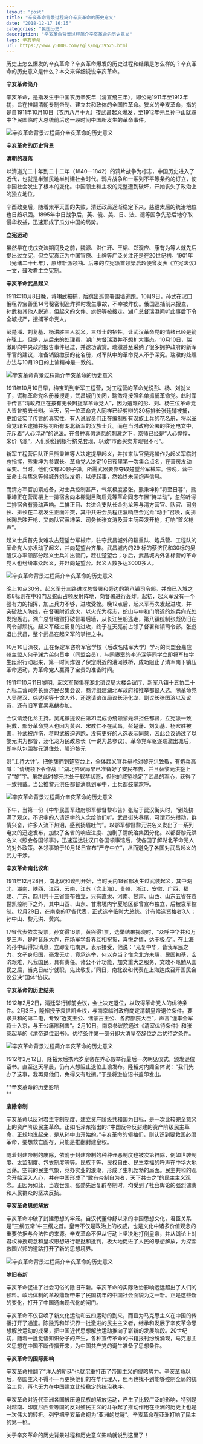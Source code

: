 ```yaml
---
layout: "post"
title: "辛亥革命背景过程简介辛亥革命的历史意义"
date: "2018-12-17 16:15"
categories: "民国历史"
description: "辛亥革命背景过程简介辛亥革命的历史意义"
tags: 辛亥革命
url: https://www.y5000.com/zgls/mg/39525.html
---
```






历史上怎么爆发的辛亥革命？辛亥革命爆发的历史过程和结果是怎么样的？辛亥革命的历史意义是什么？本文来详细说说辛亥革命。

 **辛亥革命简介**

辛亥革命，是指发生于中国农历辛亥年（清宣统三年），即公元1911年至1912年初，旨在推翻清朝专制帝制、建立共和政体的全国性革命。狭义的辛亥革命，指的是自1911年10月10日（农历八月十九）夜武昌起义爆发，至1912年元旦孙中山就职中华民国临时大总统前后这一段时间中国所发生的革命事件。

![辛亥革命背景过程简介辛亥革命的历史意义](https://img.y5000.com/uploads/allimg/190102/ee8c3d4131a60e723d8bdfb29d9812d6.png)

 **辛亥革命的历史背景**

 **清朝的衰落**  

以清道光二十年到二十二年（1840—1842）的鸦片战争为标志，中国历史进入了近代，也就是半殖民地半封建社会时代。鸦片战争和一系列不平等条约的订立，使中国社会发生了根本的变化。中国领土和主权的完整遭到破坏，开始丧失了政治上的独立地位。

辛酉政变后，随着太平天国的失败，清廷政局逐渐稳定下来，慈禧太后的统治地位也日趋巩固。1895年中日战争后，英、俄、美、日、法、德等国争先恐后地夺取侵华权益，迅速形成了瓜分中国的局势。

 **立宪运动**  

虽然早在戊戌变法期间及之前，魏源、洪仁玕、王韬、郑观应、康有为等人就先后提出过立宪，但立宪真正为中国官僚、士绅等广泛关注还是在20世纪初。1901年（光绪二十七年），原维新派领袖、后来的立宪派首领梁启超便曾发表《立宪法议》一文，鼓吹君主立宪制。

 **辛亥革命武昌起义**

1911年10月8日晚，蒋翊武被捕，后跳出巡警署围墙逃跑。10月9日，孙武在汉口俄租界宝善里14号秘密制造炸弹时发生事故，不幸被炸伤。俄国巡捕前来搜查，孙武和其他人脱逃，但起义的文件、旗帜等被搜走。湖广总督瑞澄闻听此事后下令全城戒严，搜捕革命党人。

彭楚潘、刘复基、杨洪胜三人就义。三烈士的牺牲，让武汉革命党的情绪已经是箭在弦上。但是，从后来的处理看，湖广总督瑞澂并不想扩大事态。10月10日，瑞澂即向中央政府报告事件经过，并邀功请赏。瑞瀓甚至采纳了很多拥护政府的新军军官的建议，准备销毁缴获的花名册，对军队中的革命党人不予深究。瑞瀓的处理办法与10月19日的上谕精神是一致的。

![辛亥革命背景过程简介辛亥革命的历史意义](https://img.y5000.com/uploads/allimg/190102/09a73eebcfab9b53c67cd56806a99c39.jpg)

1911年10月10日早，梅宝玑到新军工程营，对工程营的革命党说彭、杨、刘就义了，谎称革命党名册被搜走，武昌城门关闭，瑞澂将按照名单抓捕革命党。此时军中传言“清政府正在按有无长辫捉拿革命党人”，因为遭难的彭、刘、杨三位革命党人皆曾剪去长辫。当天，另一位革命党人同样已经剪辫的30标排长张廷辅被捕，更加证实了传言的真实性。有人说官员们正在编制所有汉族士兵的花名册，将以革命党罪名逮捕并惩罚所有湖北新军的汉族士兵。而在当时政府公署的往还电文中，充斥着“人心浮动”的说法。在各种真假消息的刺激之下，京师已经是“人心惶惶，米价飞涨”，人们纷纷到银行挤兑套现，以致“市面买卖非现银不可”。

新军工程营后队正目熊秉坤等人决定提早起义，并拉来队官吴兆麟作为起义军临时总指挥，熊秉坤为参谋长。革命党人决定10日夜里第一次集合点名，在营房发动军变。当时，他们仅有20颗子弹，所需武器要靠夺取楚望台军械库。傍晚，营中革命士兵焦急等候城外炮队发炮，以便起事，然始终未闻炮声信号。

而清方军官加紧戒备，对士兵控制甚严，气氛极度紧张。熊秉坤称“将至日暮”，熊秉坤正在营房楼上一排宿舍向本棚副目陶启元等革命同志布置“待举动”，忽然听得二排宿舍有骚动声响。二排正目、共进会支队长金兆龙等与清方营官、队官、司务长、排长在二楼发生正面冲突，其中共进会员程正瀛响应金兆龙“动手”召唤，向排长陶启胜开枪，又向队官黄坤荣、司务长张文涛及营主阮荣发开枪，打响“首义枪声”。

起义士兵首先发难攻占楚望台军械库，驻守武昌城外的辎重队、炮兵营、工程队的革命党人亦发动了起义，并向楚望台齐集。武昌城内的29
标的蔡济民和30标的吴醒汉亦率领部分起义士兵冲出营门，赶往楚望台；尔后，武昌城内外各标营的革命党人也纷纷率众起义，并赶向楚望台。起义人数多达3000多人。

![辛亥革命背景过程简介辛亥革命的历史意义](https://img.y5000.com/uploads/allimg/190102/484ecfb2032bb1dbd1095a9393c9323a.jpg)

晚上10点30分，起义军分三路进攻总督署和旁边的第八镇司令部。并命已入城之炮8标则在中和门及蛇山占领发射阵地，向督署进行轰炸。起初，起义军没有一个强有力的指挥，加上兵力不够，进攻受挫。晚12点后，起义军再次发起进攻，并突破敌人防线，在督署附近放火，以火光为标志，蛇山与中和门附近的炮兵向光处发炮轰击。湖广总督瑞瀓打破督署后墙，从长江坐船逃走，第八镇统制张彪仍旧在司令部顽抗。起义军经过反复的进攻，终于在天亮前占领了督署和镇司令部。张彪退出武昌，整个武昌在起义军的掌控之中。

10月10日深夜，正在保定军咨府军官学校（后改名陆军大学）学习的同盟会嘉应州主盟人何子渊六弟何贯中（同盟会员），与同寝室的李济深等同学立即将军校学生组织行动起来，第一时间炸毁了保定附近的漕河铁桥，成功阻止了清军南下镇压革命运动，为革命党人赢得了宝贵的准备时间。

1911年10月11日黎明，起义军聚集在湖北谘议局大楼会议厅，新军八镇十五协二十九标二营司务长蔡济民召集会议，商讨组建湖北军政府和推举都督人选。除革命党人吴醒汉、徐达明等十馀人外，还邀请谘议局议长汤化龙、副议长张囯溶以及议员，还有旧军官吴兆麟参加。

会议请汤化龙主持。吴兆麟提议由第21混成协统领黎元洪担任都督，立宪派一致拥戴，部分革命党人也因为黄兴、宋教仁不在武昌，彭楚藩、刘复基、杨宏胜被害，孙武被炸伤，蒋翊武被迫逃跑，没有更好的人选表示同意，因此会议通过了以黎元洪为都督，汤化龙为民政总长（一说为总参议）。革命党军驱逐瑞瀓出城后，即率队包围黎元洪住处，强迫黎元

洪“主持大计”。把他簇拥到楚望台上，全体起义官兵举枪对黎元洪致敬，有炮兵高喊：“请统领下令作战！”湖北咨议局早已准备好了安民布告，并且替黎元洪签上了“黎”字。虽然此时黎元洪处于软禁状态，但他的威望稳定了武昌的军心，获得了一致拥戴。当公推黎元洪任都督消息到军中，土兵都鼓掌欢呼。

![辛亥革命背景过程简介辛亥革命的历史意义](https://img.y5000.com/uploads/allimg/190102/2a30f6af31f59b3ef459bb6472d37859.jpg)

下午，当第一份《中华民国军政府鄂军都督黎布告》张贴于武汉街头时，“到处挤满了观众，不识字的人请识字的人念给他们听。武昌街头巷尾，可谓万头攒动，群情兴奋，许多人流下热泪，感到扬眉吐气”。以鄂军都督黎元洪名义发出了一系列电文的迅速发布，加快了各省的响应进度、加剧了清统治集团分化。以都督黎元洪名义《照会各国领事》，迅速送达驻汉口各国领事馆后，使各国了解湖北革命党人的对外政策。各领事馆于10月18日宣布“严守中立”，从而避免了各国对武昌起义的武力干涉。

 **辛亥革命南北议和**  

1911年12月28日，南北议和谈判开始，当时关内18省都发生过武装起义，其中湖北、湖南、陕西、江西、云南、江苏（含上海）、贵州、浙江、安徽、广西、福建、广东、四川共十三省宣布独立，只有直隶、河南、甘肃、山西、山东五省在袁世凯控制下之外，其中山西、山东、甘肃境内宁夏地区都曾宣布独立，后被袁军控制。12月29日，在南京的17省代表，正式选举临时大总统。计有候选资格者3人；孙中山、黎元洪、黄兴。

17省代表依次投票，孙文得16票，黄兴得1票，选举结果揭晓时，“众呼中华共和万岁三声，是时音乐大作，在场军学各界互相祝贺，喜悦之情，达于极点”。在上海的孙中山得知消息，立即复电南京，表示接受，他说：“光复中华，皆我军民之力，文孑身归国，毫发无功，竟承选举，何以克当？惟念北方未靖，民国初基，宏济艰难，凡我国民，具有责任。诸公不计功能，加文重大之服务，文敢不黾勉从国民之后，当克日赴宁就职，先此敬复。”同日，南北议和代表在上海达成召开国民会议公决“国体”协议。

 **辛亥革命的历史结果**

1912年2月2日，清廷举行御前会议，会上决定退位，以取得革命党人的优待条件。2月3日，隆裕授予袁世凯全权，与南京临时政府商定清朝皇帝退位条件。要求共和的第二电，专致“近支王公、诸蒙古王公、各府部院大臣”，声言“谨率全军将士入京，与王公痛陈利害”。2月10日，南京参议院通过《清室优待条件》和张謇起草的《清帝退位诏书》。优待条件第一部分即大清皇帝辞位之后优待之条件。

![辛亥革命背景过程简介辛亥革命的历史意义](https://img.y5000.com/uploads/allimg/190102/9f7959f485972d51c72ce654b2e050bc.jpg)

1912年2月12日，隆裕太后携六岁皇帝在养心殿举行最后一次朝见仪式，颁发逊位诏书。直至这天早晨，仍有人想阻止退位上谕发布。隆裕对内阁全体说：“我们先办了这事，我再见他们，免得又有耽搁。”于是将逊位诏书盖印发出。

 **辛亥革命的历史影响  
**

 **废除帝制**

辛亥革命以反对君主专制制度、建立资产阶级共和国为目标，是一次比较完全意义上的资产阶级民主革命。正如毛泽东指出的:“中国反帝反封建的资产阶级民主革命，正规地说起来，是从孙中山开始的。”辛亥革命的领袖们，则认识到要救国必须革命，要想救亡图存，只能是推翻封建皇权。

随着封建帝制的废除，依附于封建帝制的种种丑恶制度也被次第扫除，例如世袭制度、太监制度、包衣制度等等。民族平等、民权自由、民生幸福的呼声在中华大地回荡。空前的民主气象，竞办实业的浪潮，形成了生机勃勃的局面。民主共和的观念开始深入人心，并在中国形成了“敢有帝制自为者，天下共击之”的民主主义观念。正因为如此，当袁世凯、张勋先后复辟帝制时，均受到了社会舆论的强烈谴责和人民群众的坚决反抗。

 **辛亥革命思想解放**  

辛亥革命冲破了封建思想的牢笼。自汉代董仲舒以来的中国思想文化，君臣关系是“三纲五常”中三纲之首。皇帝不仅是政治上的权威，也是文化中诸多价值观念的重要依据与合法性的来源。辛亥革命不但从行动上坚决地打倒皇帝，并从舆论上对君权神授观念和皇权思想进行鞭挞和批判，极大地促进了人民的思想解放，为探索救国兴邦的道路打开了新的思想境界。

![辛亥革命背景过程简介辛亥革命的历史意义](https://img.y5000.com/uploads/allimg/190102/5d68d1e38913c9630953a9cf6a4a2e55.jpg)

 **除旧布新**

辛亥革命促进了社会习俗的除旧布新。辛亥革命的实际政治影响远远超出了人们的预料。政治体制的革故鼎新带来了民国初年的中国社会面貌为之一新。正是这些新的变化，打开了中国通向现代化的闸门。

辛亥革命不仅召唤了新文化运动和五四运动的到来，而且为马克思主义在中国的传播打开了通道。陈独秀和知识界一批激进的民主主义者，继承和发展了辛亥革命思想解放运动的成果，把中国近代思想解放运动推向了崭新的发展阶段。20世纪初，随着一批觉悟知识分子的产生，各种宣传革命的书籍报刊纷纷涌现，马克思主义思想在中国不断传播开来，为中国共产党的诞生准备了思想条件。

 **辛亥革命的国际影响**  

辛亥革命推翻了“洋人的朝廷”也就沉重打击了帝国主义的侵略势力。辛亥革命以后，帝国主义不得不一再更换他们的在华代理人，但再也找不到能够控制全局的统治工具，再也无力在中国建立比较稳定的统治秩序。

辛亥革命对近代亚洲各国被压迫民族的解放运动，产生了比较广泛的影响，特别是对越南、印度尼西亚等国的反对殖民主义的斗争起了推动作用在亚洲的历史上也是一次伟大的转折。列宁把辛亥革命视为“亚洲的觉醒”。辛亥革命在亚洲打响了民主的第一枪。

关于辛亥革命的历史背景过程和历史意义影响就说到这里了！
